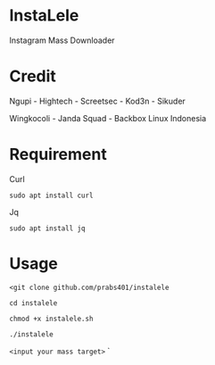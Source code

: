 # InstaLele
Instagram Mass Downloader

# Credit

Ngupi - Hightech - Screetsec - Kod3n - Sikuder

Wingkocoli - Janda Squad - Backbox Linux Indonesia

# Requirement

Curl

`sudo apt install curl`

Jq

`sudo apt install jq`

# Usage
`<git clone github.com/prabs401/instalele`

`cd instalele`

`chmod +x instalele.sh`

`./instalele`

`<input your mass target>`
`
